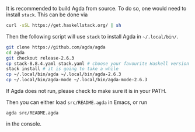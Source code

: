 It is recommended to build Agda from source. To do so, one would need to install
`stack`. This can be done via

``` bash
curl -sSL https://get.haskellstack.org/ | sh
```

Then the following script will use `stack` to install Agda in `~/.local/bin/`.

``` bash
git clone https://github.com/agda/agda
cd agda
git checkout release-2.6.3
cp stack-8.8.4.yaml stack.yaml # choose your favourite Haskell version
stack install # it is going to take a while
cp ~/.local/bin/agda ~/.local/bin/agda-2.6.3
cp ~/.local/bin/agda-mode ~/.local/bin/agda-mode-2.6.3
```

If Agda does not run, please check to make sure it is in your PATH.

Then you can either load `src/README.agda` in Emacs, or run

```
agda src/README.agda
```

in the console.
